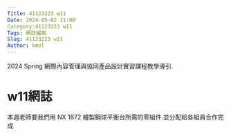```yaml
---
Title: 41123223 w11
Date: 2024-05-02 11:00
Category:41123223 w11
Tags: 網誌編寫
Slug: 41123223 w11
Author: kmol
---
```


2024 Spring 網際內容管理與協同產品設計實習課程教學導引.

<!-- PELICAN_END_SUMMARY -->

# w11網誌
本週老師要我們用 NX 1872 繪製鋼球平衡台所需的零組件.並分配給各組員合作完成
